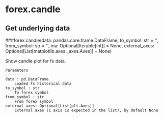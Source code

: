 # forex.candle

## Get underlying data 
###forex.candle(data: pandas.core.frame.DataFrame, to_symbol: str = '', from_symbol: str = '', ma: Optional[Iterable[int]] = None, external_axes: Optional[List[matplotlib.axes._axes.Axes]] = None)

Show candle plot for fx data.

    Parameters
    ----------
    data : pd.DataFrame
        Loaded fx historical data
    to_symbol : str
        To forex symbol
    from_symbol : str
        From forex symbol
    external_axes: Optional[List[plt.Axes]]
        External axes (1 axis is expected in the list), by default None
